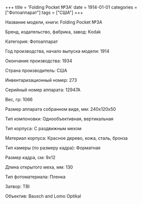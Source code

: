 +++
title = 'Folding Pocket №3A'
date = 1914-01-01
categories = ["Фотоаппарат"]
tags = ["США"]
+++

Название модели, книги: Folding Pocket №3A

Бренд, издательство, фабрика, завод: Kodak

Категория: Фотоаппарат

Год производства, начало выпуска модели: 1914

Окончание производства: 1934

Страна производитель: США

Инвентаризационный номер: 273

Серийный номер аппарата: 12947А

Вес, гр: 1066

Размер аппарата  собранном виде, мм: 240x120x50

Тип компоновки: Однообъективная, вертикальная

Тип корпуса: С раздвижным мехом

Материал корпуса: Красное дерево, кожа, сталь, бронза

Тип камеры (по размеру кадра): Форматная

Размер кадра, см: 9х12

Длина открытого меха, мм: 130

Тип фотоматериала: Пленка

Затвор: TBI

Объектив: Bausch and Lomo 
Optikal

